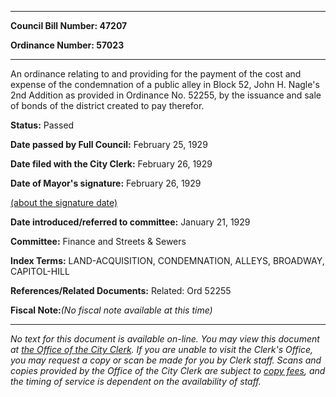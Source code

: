 

********

**Council Bill Number: 47207**
   
**Ordinance Number: 57023**
********

 An ordinance relating to and providing for the payment of the cost and expense of the condemnation of a public alley in Block 52, John H. Nagle's 2nd Addition as provided in Ordinance No. 52255, by the issuance and sale of bonds of the district created to pay therefor.

**Status:** Passed
   
**Date passed by Full Council:** February 25, 1929
   
**Date filed with the City Clerk:** February 26, 1929
   
**Date of Mayor's signature:** February 26, 1929
   
[(about the signature date)](/~public/approvaldate.htm)
   
   
   
**Date introduced/referred to committee:** January 21, 1929
   
**Committee:** Finance and Streets & Sewers
   
   
**Index Terms:** LAND-ACQUISITION, CONDEMNATION, ALLEYS, BROADWAY, CAPITOL-HILL

**References/Related Documents:** Related: Ord 52255

**Fiscal Note:**_(No fiscal note available at this time)_
********

_No text for this document is available on-line. You may view this document at [the Office of the City Clerk](http://www.seattle.gov/leg/clerk/contactUs.htm). If you are unable to visit the Clerk's Office, you may request a copy or scan be made for you by Clerk staff. Scans and copies provided by the Office of the City Clerk are subject to [copy fees](http://clerk.seattle.gov/~public/clerkfees.htm), and the timing of service is dependent on the availability of staff._

